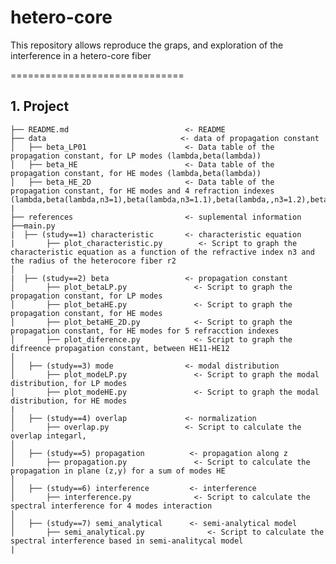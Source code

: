 # hetero-core
This repository allows reproduce the graps, and exploration of the interference in a hetero-core fiber 

==============================

 <h2>1. Project </h2>

    ├── README.md                          <- README
    ├── data                              <- data of propagation constant
    │   ├── beta_LP01                      <- Data table of the propagation constant, for LP modes (lambda,beta(lambda))
    │   ├── beta_HE                        <- Data table of the propagation constant, for HE modes (lambda,beta(lambda))
    │   ├── beta_HE_2D                     <- Data table of the propagation constant, for HE modes and 4 refraction indexes  (lambda,beta(lambda,n3=1),beta(lambda,n3=1.1),beta(lambda,,n3=1.2),beta(lambda,n3=1.3),beta(lambda,n3=1.4))
    | 
    ├── references                         <- suplemental information
    ├──main.py  
    |  ├── (study==1) characteristic       <- characteristic equation
    |       ├── plot_characteristic.py        <- Script to graph the characteristic equation as a function of the refractive index n3 and the radius of the heterocore fiber r2   
    │  
    |  ├── (study==2) beta                 <- propagation constant
    │       ├── plot_betaLP.py               <- Script to graph the propagation constant, for LP modes 
    │       ├── plot_betaHE.py               <- Script to graph the propagation constant, for HE modes 
    │       ├── plot_betaHE_2D.py            <- Script to graph the propagation constant, for HE modes for 5 refracction indexes 
    │       ├── plot_diference.py            <- Script to graph the difreence propagation constant, between HE11-HE12  
    │
    │   ├── (study==3) mode                <- modal distribution
    │       ├── plot_modeLP.py               <- Script to graph the modal distribution, for LP modes 
    │       ├── plot_modeHE.py               <- Script to graph the modal distribution, for HE modes 
    |
    │   ├── (study==4) overlap             <- normalization
    │       ├── overlap.py                 <- Script to calculate the overlap integarl, 
    │   
    │   ├── (study==5) propagation          <- propagation along z
    │       ├── propagation.py               <- Script to calculate the propagation in plane (z,y) for a sum of modes HE 
    │   
    │   ├── (study==6) interference         <- interference
    │       ├── interference.py              <- Script to calculate the spectral interference for 4 modes interaction
    │   
    │   ├── (study==7) semi_analytical      <- semi-analytical model
    │       ├── semi_analytical.py              <- Script to calculate the spectral interference based in semi-analitycal model
    | 

   
    
